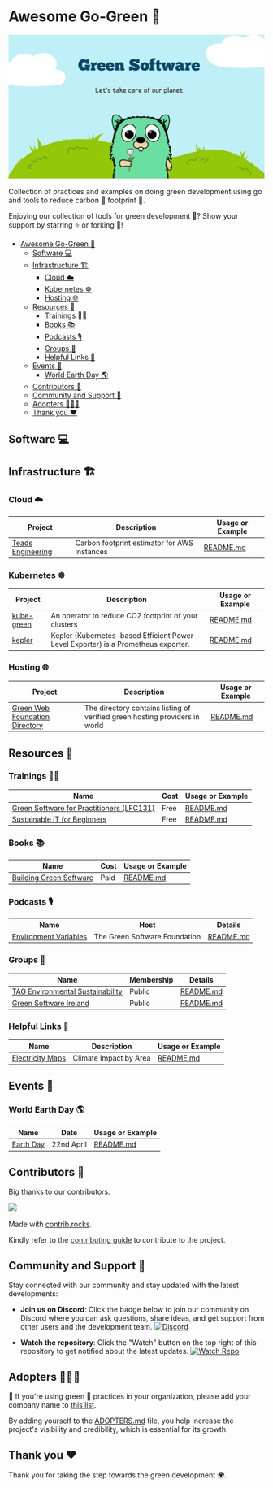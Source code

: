 # Awesome Go-Green 🌳

<div style="text-align:center;">
    <img src="./assets/GreenSoftware.png" alt="Green Software" />
</div>

Collection of practices and examples on doing green development using go and tools to reduce carbon 💨 footprint 👣.

Enjoying our collection of tools for green development 🌱? Show your support by starring ⭐ or forking 🍴!

- [Awesome Go-Green 🌳](#awesome-go-green-)
  - [Software 💻](#software-)
  - [Infrastructure 🏗️](#infrastructure-️)
    - [Cloud ☁️](#cloud-️)
    - [Kubernetes ☸️](#kubernetes-️)
    - [Hosting 🌐](#hosting-)
  - [Resources 📘](#resources-)
    - [Trainings 👩‍🏫](#trainings-)
    - [Books 📚](#books-)
    - [Podcasts 🎙️](#podcasts-️)
    - [Groups 👥](#groups-)
    - [Helpful Links 🔗](#helpful-links-)
  - [Events 🎊](#events-)
    - [World Earth Day 🌎](#world-earth-day-)
  - [Contributors 🤝](#contributors-)
  - [Community and Support 💬](#community-and-support-)
  - [Adopters 🧑‍🤝‍🧑](#adopters-)
  - [Thank you ❤️](#thank-you-️)

## Software 💻

## Infrastructure 🏗️

### Cloud ☁️

| Project     | Description      | Usage or Example |
| ------- | ----------- | ---------------- |
|[Teads Engineering](https://engineering.teads.com/sustainability/carbon-footprint-estimator-for-aws-instances/)| Carbon footprint estimator for AWS instances| [README.md](./infrastructure/cloud/teads-engineering/README.md) |

### Kubernetes ☸️

| Project     | Description      | Usage or Example |
| ------- | ----------- | ---------------- |
| [kube-green](https://kube-green.dev/) | An operator to reduce CO2 footprint of your clusters | [README.md](./infrastructure/kubernetes/kube-green/README.md) |
|[kepler](https://sustainable-computing.io/)| Kepler (Kubernetes-based Efficient Power Level Exporter) is a Prometheus exporter.| [README.md](./infrastructure/kubernetes/kepler/README.md) |

### Hosting 🌐

| Project     | Description      | Usage or Example |
| ------- | ----------- | ---------------- |
| [Green Web Foundation Directory](https://app.greenweb.org/directory/) | The directory contains listing of verified green hosting providers in world | [README.md](./infrastructure/hosting/green-web-directory/README.md) |

## Resources 📘

### Trainings 👩‍🏫

| Name | Cost | Usage or Example |
| ------- | ----------- | ---------------- |
| [Green Software for Practitioners (LFC131)](https://training.linuxfoundation.org/training/green-software-for-practitioners-lfc131/) | Free | [README.md](./resources/trainings/lfc-131/README.md) |
| [Sustainable IT for Beginners](https://tcocertified.com/sustainable-it-for-beginners/) | Free | [README.md](./resources/trainings/sustainable-it-for-beginners/README.md) |

### Books 📚

| Name | Cost | Usage or Example |
| ------- | ----------- | ---------------- |
| [Building Green Software](https://www.amazon.co.uk/Building-Green-Software-Sustainable-Development/dp/1098150627) | Paid | [README.md](./resources/books/building-green-software/README.md) |

### Podcasts 🎙️

| Name | Host | Details |
| ------- | ----------- | ---------------- |
| [Environment Variables](https://podcast.greensoftware.foundation/) | The Green Software Foundation | [README.md](./resources/podcasts/environment-variables/README.md) |

### Groups 👥

| Name | Membership | Details |
| ------- | ----------- | ---------------- |
| [TAG Environmental Sustainability](https://tag-env-sustainability.cncf.io/) | Public | [README.md](./resources/groups/tag-environmental-sustainability/README.md) |
| [Green Software Ireland](https://www.meetup.com/green_software_ireland/) | Public | [README.md](./resources/groups/green-software-ireland/README.md) |

### Helpful Links 🔗

| Name | Description | Usage or Example  |
| ------- | ----------- | ---------------- |
| [Electricity Maps](https://app.electricitymaps.com/map) | Climate Impact by Area | [README.md](./resources/helpful-links/electricity-maps/README.md) |

## Events 🎊

### World Earth Day 🌎

| Name | Date | Usage or Example |
| ------- | ----------- | ---------------- |
| [Earth Day](https://en.wikipedia.org/wiki/Earth_Day) | 22nd April | [README.md](./events/world-earth-day/README.md) |

## Contributors 🤝

Big thanks to our contributors.

<a href="https://github.com/sarvsav/awesome-go-green/graphs/contributors">
  <img src="https://contrib.rocks/image?repo=sarvsav/awesome-go-green" />
</a>

Made with [contrib.rocks](https://contrib.rocks).

Kindly refer to the [contributing guide](https://github.com/sarvsav/awesome-go-green/blob/main/CONTRIBUTING.md) to contribute to the project.

## Community and Support 💬

Stay connected with our community and stay updated with the latest developments:

- **Join us on Discord**: Click the badge below to join our community on Discord where you can ask questions, share ideas, and get support from other users and the development team.
  [![Discord](https://img.shields.io/badge/Discord-Join%20Us-7289DA)](https://discord.gg/gSUU7xZHCA)

- **Watch the repository**: Click the "Watch" button on the top right of this repository to get notified about the latest updates.
  [![Watch Repo](https://img.shields.io/github/watchers/sarvsav/awesome-go-green?style=social)](https://github.com/sarvsav/awesome-go-green/watchers)

## Adopters 🧑‍🤝‍🧑

📢 If you're using green 🌳 practices in your organization, please add your company name to [this list](./ADOPTERS.md).

By adding yourself to the [ADOPTERS.md](./ADOPTERS.md) file, you help increase the project's visibility and credibility, which is essential for its growth.

## Thank you ❤️

Thank you for taking the step towards the green development 🌍.
